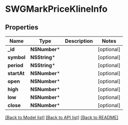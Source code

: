 # SWGMarkPriceKlineInfo

## Properties
Name | Type | Description | Notes
------------ | ------------- | ------------- | -------------
**_id** | **NSNumber*** |  | [optional] 
**symbol** | **NSString*** |  | [optional] 
**period** | **NSString*** |  | [optional] 
**startAt** | **NSNumber*** |  | [optional] 
**open** | **NSNumber*** |  | [optional] 
**high** | **NSNumber*** |  | [optional] 
**low** | **NSNumber*** |  | [optional] 
**close** | **NSNumber*** |  | [optional] 

[[Back to Model list]](../README.md#documentation-for-models) [[Back to API list]](../README.md#documentation-for-api-endpoints) [[Back to README]](../README.md)


